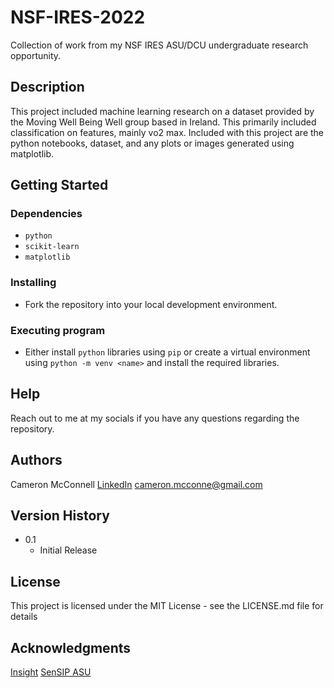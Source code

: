 # NSF-IRES-2022

Collection of work from my NSF IRES ASU/DCU undergraduate research opportunity.

## Description

This project included machine learning research on a dataset provided by the Moving Well Being Well group based in Ireland. This primarily included classification on features, mainly vo2 max. Included with this project are the python notebooks, dataset, and any plots or images generated using matplotlib.

## Getting Started

### Dependencies

* ```python```
* ```scikit-learn```
* ```matplotlib```

### Installing

* Fork the repository into your local development environment.

### Executing program

* Either install ```python``` libraries using ```pip``` or create a virtual environment using ```python -m venv <name>``` and install the required libraries.

## Help

Reach out to me at my socials if you have any questions regarding the repository.

## Authors

Cameron McConnell
[LinkedIn](https://www.linkedin.com/in/cameron-mcconnell-704b17225/)
cameron.mcconne@gmail.com

## Version History

* 0.1
    * Initial Release

## License

This project is licensed under the MIT License - see the LICENSE.md file for details

## Acknowledgments

[Insight](https://www.insight-centre.org/)
[SenSIP ASU](https://sensip.engineering.asu.edu/dcu-ires/)
